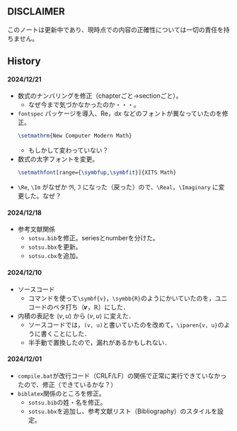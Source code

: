 ## DISCLAIMER

このノートは更新中であり、現時点での内容の正確性については一切の責任を持ちません。



## History

#### 2024/12/21

- 数式のナンバリングを修正（chapterごと→sectionごと）。
  - なぜ今まで気づかなかったのか・・・。
- `fontspec` パッケージを導入、$\mathrm{Re}$，$\mathrm{d}x$ などのフォントが異なっていたのを修正。
  ```tex
  \setmathrm{New Computer Modern Math}
  ```
  - もしかして変わっていない？
- 数式の太字フォントを変更。
  ```tex
  \setmathfont[range={\symbfup,\symbfit}]{XITS Math}
  ```
- `\Re`, `\Im` がなぜか $\mathfrak{R}$, $\mathfrak{I}$ になった（戻った）ので、`\Real`，`\Imaginary` に変更した。なぜ？

#### 2024/12/18

- 参考文献関係
  - `sotsu.bib`を修正。seriesとnumberを分けた。
  - `sotsu.bbx`を更新。
  - `sotsu.cbx`を追加。


#### 2024/12/10

- ソースコード
  - コマンドを使って`\symbf{v}`，`\symbb{R}`のようにかいていたのを，ユニコードのベタ打ち（𝒗，ℝ）にした．
- 内積の表記を $(v, u)$ から $\langle v, u \rangle$ に変えた．
  - ソースコードでは，`(v, u)`と書いていたのを改めて，`\iparen{v, u}`のように書くことにした．
  - 半手動で置換したので，漏れがあるかもしれない．

#### 2024/12/01

- `compile.bat`が改行コード（CRLF/LF）の関係で正常に実行できていなかったので、修正（できているかな？）
- `biblatex`関係のところを修正。
  - `sotsu.bib`の姓・名を修正。
  - `sotsu.bbx`を追加し、参考文献リスト（Bibliography）のスタイルを設定。
